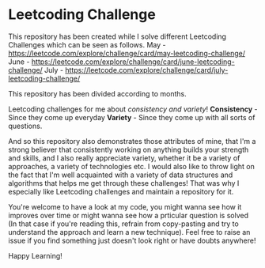 # Leetcoding Challenge

This repository has been created while I solve different Leetcoding Challenges which can be seen as follows.
May - https://leetcode.com/explore/challenge/card/may-leetcoding-challenge/
June - https://leetcode.com/explore/challenge/card/june-leetcoding-challenge/
July - https://leetcode.com/explore/challenge/card/july-leetcoding-challenge/

This repository has been divided according to months.

Leetcoding challenges for me about *consistency and variety*!
**Consistency** - Since they come up everyday
**Variety** - Since they come up with all sorts of questions.

And so this repository also demonstrates those attributes of mine, that I'm a strong believer that consistently working on anything builds your strength and skills, and I also really appreciate variety, whether it be a variety of approaches, a variety of technologies etc. I would also like to throw light on the fact that I'm well acquainted with a variety of data structures and algorithms that helps me get through these challenges!
That was why I especially like Leetcoding challenges and maintain a repository for it.

You're welcome to have a look at my code, you might wanna see how it improves over time or might wanna see how a prticular question is solved (In that case if you're reading this, refrain from copy-pasting and try to understand the approach and learn a new technique).
Feel free to raise an issue if you find something just doesn't look right or have doubts anywhere!

Happy Learning!